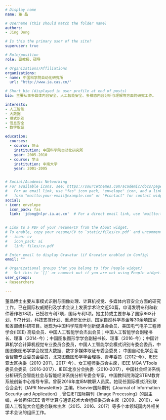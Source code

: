 ```yaml
---
# Display name
name: 董 晶

# Username (this should match the folder name)
authors:
- Jing Dong

# Is this the primary user of the site?
superuser: true

# Role/position
role: 副教授，硕导

# Organizations/Affiliations
organizations:
- name: 中国科学院自动化研究所
  url: "http://www.ia.cas.cn/"

# Short bio (displayed in user profile at end of posts)
bio: 主要从事多媒体内容安全、人工智能安全、多模态内容分析与理解等方面的研究工作。

interests:
- 人工智能
- 大数据
- 模式识别
- 信息安全
- 数字取证

education:
  courses:
  - course: 博士
    institution: 中国科学院自动化研究所
    year: 2005-2010
  - course: 学士
    institution: 中南大学
    year: 2001-2005


# Social/Academic Networking
# For available icons, see: https://sourcethemes.com/academic/docs/page-builder/#icons
#   For an email link, use "fas" icon pack, "envelope" icon, and a link in the
#   form "mailto:your-email@example.com" or "#contact" for contact widget.
social:
- icon: envelope
  icon_pack: fas
  link: 'jdong@nlpr.ia.ac.cn'  # For a direct email link, use "mailto:test@example.org".
  

# Link to a PDF of your resume/CV from the About widget.
# To enable, copy your resume/CV to `static/files/cv.pdf` and uncomment the lines below.
# - icon: cv
#   icon_pack: ai
#   link: files/cv.pdf

# Enter email to display Gravatar (if Gravatar enabled in Config)
email: ""

# Organizational groups that you belong to (for People widget)
#   Set this to `[]` or comment out if you are not using People widget.
user_groups:
- Researchers

---
```


董晶博士主要从事模式识别与图像处理、计算机视觉、多媒体内容安全方面的研究工作，已在国际权威期刊及学术会议上发表学术论文近50篇，申请发明专利和软件著作权18项，已授权专利7项，国际专利1项。她主持或主要参与了国家863计划、973计划，科技支撑计划、重点研发计划、国家自然科学基金等30余项国家和省部级科研项目。她现为中国科学院青年创新促进会会员、美国电气电子工程师学会(IEEE) 高级会员、中国人工智能学会杰出会员；中国人工智能学会副秘书长、理事（2014-今）；中国图象图形学学会副秘书长、理事（2016-今）；中国计算机学会计算机视觉专业委员会委员，中国人工智能学会模式识别专委会委员，中国图象图形学学会视觉大数据、数字多媒体取证专委会委员； 中国自动化学会混合智能专业委员会委员，北京图像图形学学会理事、青年委员（2012-今）、IEEE亚太区执委（2010-2011，2017-今）、女工程师委员会主席，IEEE MGA VTools委员会委员（2016-2017）、IEEE北京分会执委（2010-2017），中国社会经济系统分析研究会智能社会与智能经济系统分析专委会专家，中国教科院海淀STEM教育系统创新中心指导专家。曾获2016年度IBM教职人员奖。她现任国际模式识别联合会会刊《IAPR Newsletter》主编，Elsevier国际期刊《Journal of Information Security and Application》, 曾任IET国际期刊《Image Processing》的副主编，并曾担任IEEE 青年计算与通讯技术大会组织委员会主席（2009、2010）、中国人工智能大会组委会联席主席（2015、2016、2017）等多个本领域国内外相关学术会议的组织工作。
